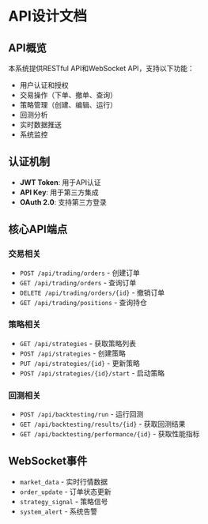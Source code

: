 # API设计文档

## API概览

本系统提供RESTful API和WebSocket API，支持以下功能：

- 用户认证和授权
- 交易操作（下单、撤单、查询）
- 策略管理（创建、编辑、运行）
- 回测分析
- 实时数据推送
- 系统监控

## 认证机制

- **JWT Token**: 用于API认证
- **API Key**: 用于第三方集成
- **OAuth 2.0**: 支持第三方登录

## 核心API端点

### 交易相关
- `POST /api/trading/orders` - 创建订单
- `GET /api/trading/orders` - 查询订单
- `DELETE /api/trading/orders/{id}` - 撤销订单
- `GET /api/trading/positions` - 查询持仓

### 策略相关
- `GET /api/strategies` - 获取策略列表
- `POST /api/strategies` - 创建策略
- `PUT /api/strategies/{id}` - 更新策略
- `POST /api/strategies/{id}/start` - 启动策略

### 回测相关
- `POST /api/backtesting/run` - 运行回测
- `GET /api/backtesting/results/{id}` - 获取回测结果
- `GET /api/backtesting/performance/{id}` - 获取性能指标

## WebSocket事件

- `market_data` - 实时行情数据
- `order_update` - 订单状态更新
- `strategy_signal` - 策略信号
- `system_alert` - 系统告警
